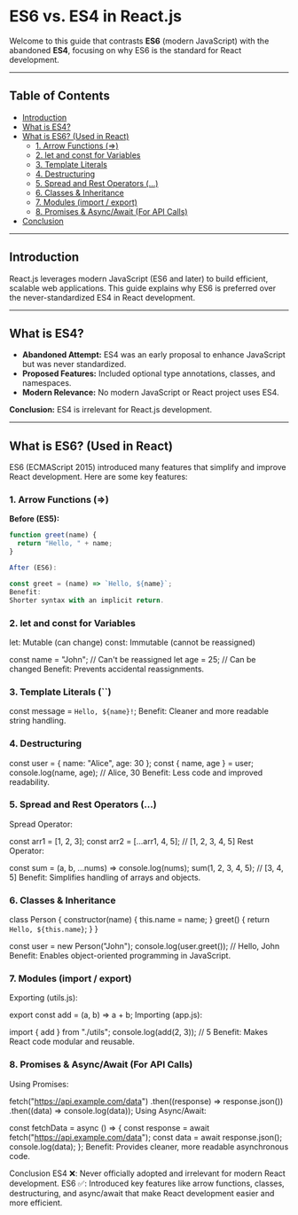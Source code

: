 
# ES6 vs. ES4 in React.js

Welcome to this guide that contrasts **ES6** (modern JavaScript) with the abandoned **ES4**, focusing on why ES6 is the standard for React development.

---

## Table of Contents
- [Introduction](#introduction)
- [What is ES4?](#what-is-es4)
- [What is ES6? (Used in React)](#what-is-es6-used-in-react)
  - [1. Arrow Functions (=>)](#1-arrow-functions-)
  - [2. let and const for Variables](#2-let-and-const-for-variables)
  - [3. Template Literals](#3-template-literals)
  - [4. Destructuring](#4-destructuring)
  - [5. Spread and Rest Operators (...)](#5-spread-and-rest-operators-)
  - [6. Classes & Inheritance](#6-classes--inheritance)
  - [7. Modules (import / export)](#7-modules-import--export)
  - [8. Promises & Async/Await (For API Calls)](#8-promises--asyncawait)
- [Conclusion](#conclusion)

---

## Introduction

React.js leverages modern JavaScript (ES6 and later) to build efficient, scalable web applications. This guide explains why ES6 is preferred over the never-standardized ES4 in React development.

---

## What is ES4?

- **Abandoned Attempt:** ES4 was an early proposal to enhance JavaScript but was never standardized.
- **Proposed Features:** Included optional type annotations, classes, and namespaces.
- **Modern Relevance:** No modern JavaScript or React project uses ES4.

**Conclusion:** ES4 is irrelevant for React.js development.

---

## What is ES6? (Used in React)

ES6 (ECMAScript 2015) introduced many features that simplify and improve React development. Here are some key features:

### 1. Arrow Functions (=>)

**Before (ES5):**

```javascript
function greet(name) {
  return "Hello, " + name;
}

After (ES6):

const greet = (name) => `Hello, ${name}`;
Benefit:
Shorter syntax with an implicit return.
```

### 2. let and const for Variables
let: Mutable (can change)
const: Immutable (cannot be reassigned)

const name = "John"; // Can't be reassigned
let age = 25;        // Can be changed
Benefit:
Prevents accidental reassignments.

### 3. Template Literals (``)

const message = `Hello, ${name}!`;
Benefit:
Cleaner and more readable string handling.

### 4. Destructuring

const user = { name: "Alice", age: 30 };
const { name, age } = user;
console.log(name, age); // Alice, 30
Benefit:
Less code and improved readability.

### 5. Spread and Rest Operators (...)
Spread Operator:

const arr1 = [1, 2, 3];
const arr2 = [...arr1, 4, 5]; // [1, 2, 3, 4, 5]
Rest Operator:


const sum = (a, b, ...nums) => console.log(nums);
sum(1, 2, 3, 4, 5); // [3, 4, 5]
Benefit:
Simplifies handling of arrays and objects.

### 6. Classes & Inheritance

class Person {
  constructor(name) {
    this.name = name;
  }
  greet() {
    return `Hello, ${this.name}`;
  }
}

const user = new Person("John");
console.log(user.greet()); // Hello, John
Benefit:
Enables object-oriented programming in JavaScript.

### 7. Modules (import / export)
Exporting (utils.js):


export const add = (a, b) => a + b;
Importing (app.js):


import { add } from "./utils";
console.log(add(2, 3)); // 5
Benefit:
Makes React code modular and reusable.

### 8. Promises & Async/Await (For API Calls)
Using Promises:


fetch("https://api.example.com/data")
  .then((response) => response.json())
  .then((data) => console.log(data));
Using Async/Await:


const fetchData = async () => {
  const response = await fetch("https://api.example.com/data");
  const data = await response.json();
  console.log(data);
};
Benefit:
Provides cleaner, more readable asynchronous code.

Conclusion
ES4 ❌: Never officially adopted and irrelevant for modern React development.
ES6 ✅: Introduced key features like arrow functions, classes, destructuring, and async/await that make React development easier and more efficient.






